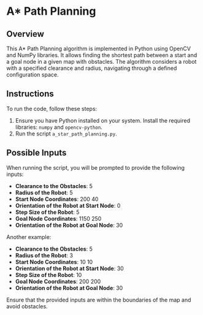 # A* Path Planning

## Overview
This A* Path Planning algorithm is implemented in Python using OpenCV and NumPy libraries. It allows finding the shortest path between a start and a goal node in a given map with obstacles. The algorithm considers a robot with a specified clearance and radius, navigating through a defined configuration space.

## Instructions
To run the code, follow these steps:

1. Ensure you have Python installed on your system. Install the required libraries: `numpy` and `opencv-python`.
2. Run the script `a_star_path_planning.py`.
   
## Possible Inputs
When running the script, you will be prompted to provide the following inputs:

- **Clearance to the Obstacles**: 5
- **Radius of the Robot**: 5
- **Start Node Coordinates**: 200 40
- **Orientation of the Robot at Start Node**: 0 
- **Step Size of the Robot**: 5
- **Goal Node Coordinates**: 1150 250
- **Orientation of the Robot at Goal Node**: 30
  
Another example:
- **Clearance to the Obstacles**: 5
- **Radius of the Robot**: 3
- **Start Node Coordinates**: 10 10
- **Orientation of the Robot at Start Node**: 30
- **Step Size of the Robot**: 10
- **Goal Node Coordinates**: 200 200
- **Orientation of the Robot at Goal Node**: 30

Ensure that the provided inputs are within the boundaries of the map and avoid obstacles.
